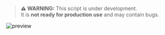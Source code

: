 >  <strong>⚠️ WARNING:</strong> This script is under development.<br>
> It is <strong>not ready for production use</strong> and may contain bugs.


<image src="https://i.imgur.com/BD57nni.png" alt="preview">
